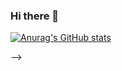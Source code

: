 ### Hi there 👋

[![Anurag's GitHub stats](https://github-readme-stats.vercel.app/api?username=ashen2295)](https://github.com/anuraghazra/github-readme-stats)

-->

